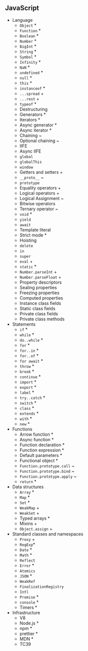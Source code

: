 ## JavaScript

- Language
  - `Object` *
  - `Function` *
  - `Boolean` *
  - `Number` *
  - `BigInt` *
  - `String` *
  - `Symbol` *
  - `Infinity` *
  - `NaN` *
  - `undefined` *
  - `null` *
  - `this` *
  - `instanceof` *
  - `...spread` +
  - `...rest` +
  - `typeof` *
  - Destructuring
  - Generators *
  - Iterators *
  - Async generator *
  - Async iterator *
  - Chaining ~
  - Optional chaining ~
  - IIFE
  - Async IIFE
  - `global`
  - `globalThis`
  - `window`
  - Getters and setters +
  - `__proto__` ~
  - `prototype`
  - Equality operators +
  - Logical operators +
  - Logical Assignment ~
  - Bitwise operators 
  - Ternary operator ~
  - `void` *
  - `yield`
  - `await`
  - Template literal
  - Strict mode *
  - Hoisting
  - `delete`
  - `in`
  - `super`
  - `eval` +
  - `static` *
  - `Number.parseInt` +
  - `Number.parseFloat` +
  - Property descriptors
  - Sealing properties
  - Freezing properties
  - Computed properties
  - Instance class fields
  - Static class fields
  - Private class fields
  - Private class methods
- Statements
  - `if` *
  - `while` *
  - `do..while` *
  - `for` *
  - `for..in` *
  - `for..of` *
  - `for await` *
  - `throw` *
  - `break` *
  - `continue` *
  - `import` *
  - `export` *
  - `label` *
  - `try..catch` *
  - `switch` *
  - `class` *
  - `extends` *
  - `with` *
  - `new` *
- Functions
  - Arrow function *
  - Async function *
  - Function declaration *
  - Function expression *
  - Default parameters *
  - Functional object *
  - `Function.prototype.call` ~
  - `Function.prototype.bind` ~
  - `Function.prototype.apply` ~
  - `return` *
- Data structures
  - `Array` *
  - `Map` *
  - `Set` *
  - `WeakMap` +
  - `WeakSet` +
  - Typed arrays *
  - Mixins +
  - `Object.assign` +
- Standard classes and namespaces
  - `Proxy` +
  - `RegExp`*
  - `Date` *
  - `Math` *
  - `Reflect`
  - `Error` *
  - `Atomics`
  - `JSON` *
  - `WeakRef`
  - `FinalizationRegistry`
  - `Intl`
  - `Promise` *
  - `console` *
  - Timers *
- Infrastructure
  - V8
  - Node.js *
  - npm *
  - prettier *
  - MDN *
  - TC39
